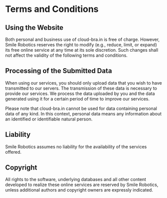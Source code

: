 # Terms and Conditions

## Using the Website

Both personal and business use of cloud-bra.in is free of charge. However, Smile Robotics reserves the right to modify (e.g., reduce, limit, or expand) its free online service at any time at its sole discretion. Such changes shall not affect the validity of the following terms and conditions.

## Processing of the Submitted Data

When using our services, you should only upload data that you wish to have transmitted to our servers. The transmission of these data is necessary to provide our services. We process the data uploaded by you and the data generated using it for a certain period of time to improve our services.

Please note that cloud-bra.in cannot be used for data containing personal data of any kind. In this context, personal data means any information about an identified or identifiable natural person.

## Liability

Smile Robotics assumes no liability for the availability of the services offered.

## Copyright

All rights to the software, underlying databases and all other content developed to realize these online services are reserved by Smile Robotics, unless additional authors and copyright owners are expressly indicated.
